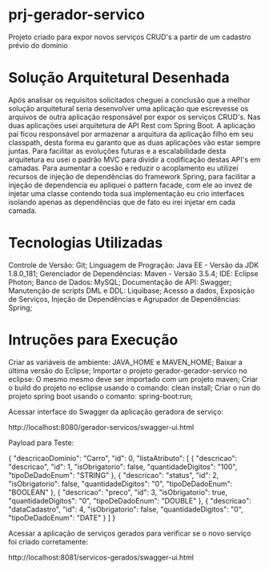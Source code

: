 # prj-gerador-servico
Projeto criado para expor novos serviços CRUD's a partir de um cadastro prévio do domínio


# Solução Arquitetural Desenhada

  Após analisar os requisitos solicitados cheguei a conclusão que a melhor solução arquitetural seria desenvolver uma aplicação que escrevesse os arquivos de outra aplicação responsável por expor os serviços CRUD's.
  Nas duas aplicações usei arquitetura de API Rest com Spring Boot. A aplicação pai ficou responsável por armazenar a arquitura da aplicação filho em seu classpath, desta forma eu garanto que as duas aplicações vão estar sempre juntas. 
  Para facilitar as evoluções futuras e a escalabilidade desta arquitetura eu usei o padrão MVC para dividir a codificação destas API's em camadas.
  Para aumentar a coesão e reduzir o acoplamento eu utilizei recursos de injeção de dependências do framework Spring, para facilitar a injeção de dependencia eu apliquei o pattern facade, com ele ao invez de injetar uma classe contendo toda sua implementação eu crio interfaces isolando apenas as dependências que de fato eu irei injetar em cada camada.
  
# Tecnologias Utilizadas

  Controle de Versão: Git;
  Linguagem de Progração: Java EE - Versão da JDK 1.8.0_181;
  Gerenciador de Dependências: Maven - Versão 3.5.4;
  IDE: Eclipse Photon;
  Banco de Dados: MySQL;
  Documentação de API: Swagger;
  Manutenção de scripts DML e DDL: Liquibase;
  Acesso a dados, Exposição de Serviços, Injeção de Dependências e Agrupador de Dependências: Spring;  
  
# Intruções para Execução

  Criar as variáveis de ambiente: JAVA_HOME e MAVEN_HOME;
  Baixar a última versão do Eclipse;
  Importar o projeto gerador-gerador-servico no eclipse: O mesmo mesmo deve ser importado com um projeto maven;
  Criar o build do projeto no eclipse usando o comando: clean install;
  Criar o run do projeto spring boot usando o comanto: spring-boot:run;
  
  Acessar interface do Swagger da aplicação geradora de serviço:  
  
  http://localhost:8080/gerador-servicos/swagger-ui.html
  
  Payload para Teste:

{
  "descricaoDominio": "Carro",
  "id": 0,
  "listaAtributo": [
    {
      "descricao": "descricao",
      "id": 1,
      "isObrigatorio": false,
      "quantidadeDigitos": "100",
      "tipoDeDadoEnum": "STRING"
    },
    {
      "descricao": "status",
      "id": 2,
      "isObrigatorio": false,
      "quantidadeDigitos": "0",
      "tipoDeDadoEnum": "BOOLEAN"
    },
    {
      "descricao": "preco",
      "id": 3,
      "isObrigatorio": true,
      "quantidadeDigitos": "0",
      "tipoDeDadoEnum": "DOUBLE"
    },
    {
      "descricao": "dataCadastro",
      "id": 4,
      "isObrigatorio": false,
      "quantidadeDigitos": "0",
      "tipoDeDadoEnum": "DATE"
    }
  ]
}


  Acessar a aplicação de serviços gerados para verificar se o novo serviço foi criado corretamente:
  
  http://localhost:8081/servicos-gerados/swagger-ui.html


